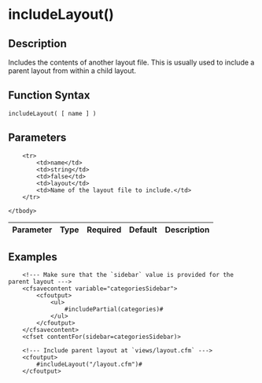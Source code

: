 # includeLayout()

## Description
Includes the contents of another layout file. This is usually used to include a parent layout from within a child layout.

## Function Syntax
	includeLayout( [ name ] )


## Parameters
<table>
	<thead>
		<tr>
			<th>Parameter</th>
			<th>Type</th>
			<th>Required</th>
			<th>Default</th>
			<th>Description</th>
		</tr>
	</thead>
	<tbody>
		
		<tr>
			<td>name</td>
			<td>string</td>
			<td>false</td>
			<td>layout</td>
			<td>Name of the layout file to include.</td>
		</tr>
		
	</tbody>
</table>


## Examples
	
		<!--- Make sure that the `sidebar` value is provided for the parent layout --->
		<cfsavecontent variable="categoriesSidebar">
			<cfoutput>
				<ul>
					#includePartial(categories)#
				</ul>
			</cfoutput>
		</cfsavecontent>
		<cfset contentFor(sidebar=categoriesSidebar)>
		
		<!--- Include parent layout at `views/layout.cfm` --->
		<cfoutput>
			#includeLayout("/layout.cfm")#
		</cfoutput>
